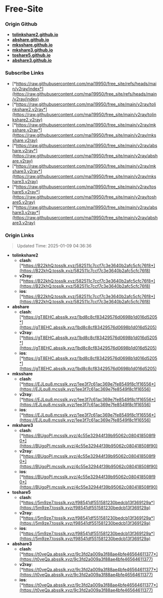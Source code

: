 # Free-Site

### Origin Github

- [**tolinkshare2.github.io**](https://github.com/tolinkshare2/tolinkshare2.github.io)
- [**abshare.github.io**](https://github.com/abshare/abshare.github.io)
- [**mksshare.github.io**](https://github.com/mksshare/mksshare.github.io)
- [**mkshare3.github.io**](https://github.com/mkshare3/mkshare3.github.io)
- [**toshare5.github.io**](https://github.com/toshare5/toshare5.github.io)
- [**abshare3.github.io**](https://github.com/abshare3/abshare3.github.io)

### Subscribe Links

- [*https://raw.githubusercontent.com/mai19950/free_site/refs/heads/main/v2ray/index*](https://raw.githubusercontent.com/mai19950/free_site/refs/heads/main/v2ray/index)
- [*https://raw.githubusercontent.com/mai19950/free_site/main/v2ray/tolinkshare2.v2ray*](https://raw.githubusercontent.com/mai19950/free_site/main/v2ray/tolinkshare2.v2ray)
- [*https://raw.githubusercontent.com/mai19950/free_site/main/v2ray/mksshare.v2ray*](https://raw.githubusercontent.com/mai19950/free_site/main/v2ray/mksshare.v2ray)
- [*https://raw.githubusercontent.com/mai19950/free_site/main/v2ray/abshare.v2ray*](https://raw.githubusercontent.com/mai19950/free_site/main/v2ray/abshare.v2ray)
- [*https://raw.githubusercontent.com/mai19950/free_site/main/v2ray/mkshare3.v2ray*](https://raw.githubusercontent.com/mai19950/free_site/main/v2ray/mkshare3.v2ray)
- [*https://raw.githubusercontent.com/mai19950/free_site/main/v2ray/toshare5.v2ray*](https://raw.githubusercontent.com/mai19950/free_site/main/v2ray/toshare5.v2ray)
- [*https://raw.githubusercontent.com/mai19950/free_site/main/v2ray/abshare3.v2ray*](https://raw.githubusercontent.com/mai19950/free_site/main/v2ray/abshare3.v2ray)

### Origin Links

> Updated Time: 2025-01-09 04:36:36

- **tolinkshare2**
  - **clash**: [*https://B22khQ.tosslk.xyz/582511c7ccf7c3e3640b2afc5cfc76f8*](https://B22khQ.tosslk.xyz/582511c7ccf7c3e3640b2afc5cfc76f8)
  - **v2ray**: [*https://B22khQ.tosslk.xyz/582511c7ccf7c3e3640b2afc5cfc76f8*](https://B22khQ.tosslk.xyz/582511c7ccf7c3e3640b2afc5cfc76f8)
  - **ios**: [*https://B22khQ.tosslk.xyz/582511c7ccf7c3e3640b2afc5cfc76f8*](https://B22khQ.tosslk.xyz/582511c7ccf7c3e3640b2afc5cfc76f8)
- **abshare**
  - **clash**: [*https://gT8EHC.absslk.xyz/1bd8c8cf83429576d0698b1d016d5205*](https://gT8EHC.absslk.xyz/1bd8c8cf83429576d0698b1d016d5205)
  - **v2ray**: [*https://gT8EHC.absslk.xyz/1bd8c8cf83429576d0698b1d016d5205*](https://gT8EHC.absslk.xyz/1bd8c8cf83429576d0698b1d016d5205)
  - **ios**: [*https://gT8EHC.absslk.xyz/1bd8c8cf83429576d0698b1d016d5205*](https://gT8EHC.absslk.xyz/1bd8c8cf83429576d0698b1d016d5205)
- **mksshare**
  - **clash**: [*https://EJLqu8.mcsslk.xyz/1ee3f7c61ac369e7fe8549f8c1f16556*](https://EJLqu8.mcsslk.xyz/1ee3f7c61ac369e7fe8549f8c1f16556)
  - **v2ray**: [*https://EJLqu8.mcsslk.xyz/1ee3f7c61ac369e7fe8549f8c1f16556*](https://EJLqu8.mcsslk.xyz/1ee3f7c61ac369e7fe8549f8c1f16556)
  - **ios**: [*https://EJLqu8.mcsslk.xyz/1ee3f7c61ac369e7fe8549f8c1f16556*](https://EJLqu8.mcsslk.xyz/1ee3f7c61ac369e7fe8549f8c1f16556)
- **mkshare3**
  - **clash**: [*https://BUgoPI.mcsslk.xyz/4c55e32944f39b95062c080418508f90*](https://BUgoPI.mcsslk.xyz/4c55e32944f39b95062c080418508f90)
  - **v2ray**: [*https://BUgoPI.mcsslk.xyz/4c55e32944f39b95062c080418508f90*](https://BUgoPI.mcsslk.xyz/4c55e32944f39b95062c080418508f90)
  - **ios**: [*https://BUgoPI.mcsslk.xyz/4c55e32944f39b95062c080418508f90*](https://BUgoPI.mcsslk.xyz/4c55e32944f39b95062c080418508f90)
- **toshare5**
  - **clash**: [*https://5m9ze7.tosslk.xyz/f98541df551581230bedcb13f369129a*](https://5m9ze7.tosslk.xyz/f98541df551581230bedcb13f369129a)
  - **v2ray**: [*https://5m9ze7.tosslk.xyz/f98541df551581230bedcb13f369129a*](https://5m9ze7.tosslk.xyz/f98541df551581230bedcb13f369129a)
  - **ios**: [*https://5m9ze7.tosslk.xyz/f98541df551581230bedcb13f369129a*](https://5m9ze7.tosslk.xyz/f98541df551581230bedcb13f369129a)
- **abshare3**
  - **clash**: [*https://t0veQa.absslk.xyz/9c3fd2a009a3f88ae4bfe46564611377*](https://t0veQa.absslk.xyz/9c3fd2a009a3f88ae4bfe46564611377)
  - **v2ray**: [*https://t0veQa.absslk.xyz/9c3fd2a009a3f88ae4bfe46564611377*](https://t0veQa.absslk.xyz/9c3fd2a009a3f88ae4bfe46564611377)
  - **ios**: [*https://t0veQa.absslk.xyz/9c3fd2a009a3f88ae4bfe46564611377*](https://t0veQa.absslk.xyz/9c3fd2a009a3f88ae4bfe46564611377)
